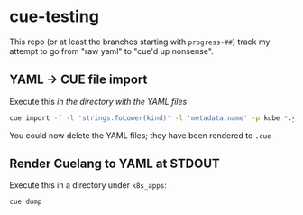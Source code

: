 # cue-testing

This repo (or at least the branches starting with `progress-##`) track my attempt to go from "raw yaml" to "cue'd up nonsense". 

## YAML -> CUE file import

Execute this _in the directory with the YAML files_:
```sh
cue import -f -l 'strings.ToLower(kind)' -l 'metadata.name' -p kube *.yaml
```
You could now delete the YAML files; they have been rendered to `.cue`

## Render Cuelang to YAML at STDOUT
Execute this in a directory under `k8s_apps`:
```sh
cue dump
```